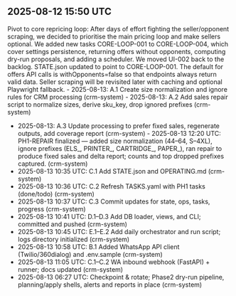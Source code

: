 ## 2025-08-12 15:50 UTC

Pivot to core repricing loop: After days of effort fighting the seller/opponent scraping, we decided to prioritise the main pricing loop and make sellers optional. We added new tasks CORE-LOOP-001 to CORE-LOOP-004, which cover settings persistence, returning offers without opponents, computing dry-run proposals, and adding a scheduler. We moved UI-002 back to the backlog. STATE.json updated to point to CORE-LOOP-001. The default for offers API calls is withOpponents=false so that endpoints always return valid data. Seller scraping will be revisited later with caching and optional Playwright fallback.
\- 2025-08-13: A.1 Create size normalization and ignore rules for CRM processing (crm-system)
\- 2025-08-13: A.2 Add sales repair script to normalize sizes, derive sku_key, drop ignored prefixes (crm-system)
- 2025-08-13: A.3 Update processing to prefer fixed sales, regenerate outputs, add coverage report (crm-system)
\- 2025-08-13 12:20 UTC: PH1-REPAIR finalized — added size normalization (44–64, S–4XL), ignore prefixes (ELS_, PRINTER_, CARTRIDGE_, PAPER_), ran repair to produce fixed sales and delta report; counts and top dropped prefixes captured. (crm-system)
- 2025-08-13 10:35 UTC: C.1 Add STATE.json and OPERATING.md (crm-system)
- 2025-08-13 10:36 UTC: C.2 Refresh TASKS.yaml with PH1 tasks (done/todo) (crm-system)
- 2025-08-13 10:37 UTC: C.3 Commit updates for state, ops, tasks, progress (crm-system)
- 2025-08-13 10:41 UTC: D.1–D.3 Add DB loader, views, and CLI; committed and pushed (crm-system)
- 2025-08-13 10:45 UTC: E.1–E.2 Add daily orchestrator and run script; logs directory initialized (crm-system)
- 2025-08-13 10:58 UTC: B.1 Added WhatsApp API client (Twilio/360dialog) and .env.sample (crm-system)
- 2025-08-13 11:05 UTC: C.1–C.2 WA inbound webhook (FastAPI) + runner; docs updated (crm-system)
 - 2025-08-13 06:27 UTC: Checkpoint & rotate; Phase2 dry-run pipeline, planning/apply shells, alerts and reports in place (crm-system)
